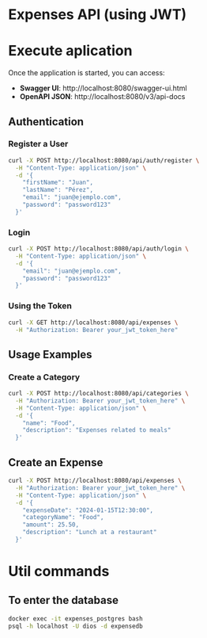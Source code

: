 # Expenses API (using JWT)

# Execute aplication

Once the application is started, you can access:

- **Swagger UI**: http://localhost:8080/swagger-ui.html
- **OpenAPI JSON**: http://localhost:8080/v3/api-docs

## Authentication

### Register a User

```bash
curl -X POST http://localhost:8080/api/auth/register \
  -H "Content-Type: application/json" \
  -d '{
    "firstName": "Juan",
    "lastName": "Pérez",
    "email": "juan@ejemplo.com",
    "password": "password123"
  }'
```

### Login

```bash
curl -X POST http://localhost:8080/api/auth/login \
  -H "Content-Type: application/json" \
  -d '{
    "email": "juan@ejemplo.com",
    "password": "password123"
  }'
```

### Using the Token

```bash
curl -X GET http://localhost:8080/api/expenses \
  -H "Authorization: Bearer your_jwt_token_here"
```

## Usage Examples

### Create a Category

```bash
curl -X POST http://localhost:8080/api/categories \
  -H "Authorization: Bearer your_jwt_token_here" \
  -H "Content-Type: application/json" \
  -d '{
    "name": "Food",
    "description": "Expenses related to meals"
  }'
```

## Create an Expense

```bash
curl -X POST http://localhost:8080/api/expenses \
  -H "Authorization: Bearer your_jwt_token_here" \
  -H "Content-Type: application/json" \
  -d '{
    "expenseDate": "2024-01-15T12:30:00",
    "categoryName": "Food",
    "amount": 25.50,
    "description": "Lunch at a restaurant"
  }'
```

# Util commands
## To enter the database
```bash
docker exec -it expenses_postgres bash
psql -h localhost -U dios -d expensedb
```
